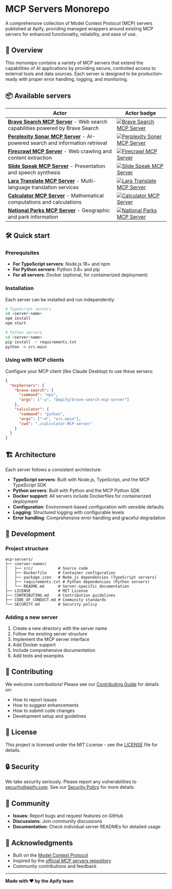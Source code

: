 # MCP Servers Monorepo

A comprehensive collection of Model Context Protocol (MCP) servers published at Apify, providing managed wrappers around existing MCP servers for enhanced functionality, reliability, and ease of use.

## 🚀 Overview

This monorepo contains a variety of MCP servers that extend the capabilities of AI applications by providing secure, controlled access to external tools and data sources. Each server is designed to be production-ready with proper error handling, logging, and monitoring.

## 📦 Available servers

| Actor                                                                                                            | Actor badge                                                                                                                                                                                   |
|------------------------------------------------------------------------------------------------------------------|-----------------------------------------------------------------------------------------------------------------------------------------------------------------------------------------------|
| **[Brave Search MCP Server](./brave-search-mcp-server/)** - Web search capabilities powered by Brave Search      | [![Brave Search MCP Server](https://apify.com/actor-badge?actor=mcp-servers/brave-search-mcp-server)](https://apify.com/mcp-servers/brave-search-mcp-server)                                  |
| **[Perplexity Sonar MCP Server](./perplexity-mcp-server/)** - AI-powered search and information retrieval        | [![Perplexity Soner MCP Server](https://apify.com/actor-badge?actor=mcp-servers/perplexity-sonar-mcp-server)](https://apify.com/mcp-servers/perplexity-sonar-mcp-server)                            |
| **[Firecrawl MCP Server](./firecrawl-mcp-server/)** - Web crawling and content extraction                        | [![Firecrawl MCP Server](https://apify.com/actor-badge?actor=mcp-servers/firecrawl-mcp-server)](https://apify.com/actor/mcp-servers/firecrawl-mcp-server)                                     |
| **[Slide Speak MCP Server](./slide-speak-mcp-server/)** - Presentation and speech synthesis                      | [![Slide Speak MCP Server](https://apify.com/actor-badge?actor=mcp-servers/slidespeak-mcp-server)](https://apify.com/mcp-servers/slidespeak-mcp-server)                               |
| **[Lara Translate MCP Server](./lara-translate-mcp-server/)** - Multi-language translation services              | [![Lara Translate MCP Server](https://apify.com/actor-badge?actor=mcp-servers/lara-translate-mcp-server)](https://apify.com/mcp-servers/lara-translate-mcp-server)                      |
| **[Calculator MCP Server](./calculator-MCP-server/)** - Mathematical computations and calculations               | [![Calculator MCP Server](https://apify.com/actor-badge?actor=mcp-servers/calculator-mcp-server)](https://apify.com/mcp-servers/calculator-mcp-server)                                  |
| **[National Parks MCP Server](./national-parks/)** - Geographic and park information                             | [![National Parks MCP Server](https://apify.com/actor-badge?actor=mcp-servers/national-parks-mcp-server)](https://apify.com/mcp-servers/national-parks-mcp-server)                      |

## 🛠️ Quick start

### Prerequisites

- **For TypeScript servers**: Node.js 18+ and npm
- **For Python servers**: Python 3.8+ and pip
- **For all servers**: Docker (optional, for containerized deployment)

### Installation

Each server can be installed and run independently:

```bash
# TypeScript servers
cd <server-name>
npm install
npm start

# Python servers
cd <server-name>
pip install -r requirements.txt
python -m src.main
```

### Using with MCP clients

Configure your MCP client (like Claude Desktop) to use these servers:

```json
{
  "mcpServers": {
    "brave-search": {
      "command": "npx",
      "args": ["-y", "@apify/brave-search-mcp-server"]
    },
    "calculator": {
      "command": "python",
      "args": ["-m", "src.main"],
      "cwd": "./calculator-MCP-server"
    }
  }
}
```

## 🏗️ Architecture

Each server follows a consistent architecture:

- **TypeScript servers**: Built with Node.js, TypeScript, and the MCP TypeScript SDK
- **Python servers**: Built with Python and the MCP Python SDK
- **Docker support**: All servers include Dockerfiles for containerized deployment
- **Configuration**: Environment-based configuration with sensible defaults
- **Logging**: Structured logging with configurable levels
- **Error handling**: Comprehensive error handling and graceful degradation

## 🔧 Development

### Project structure

```
mcp-servers/
├── <server-name>/
│   ├── src/           # Source code
│   ├── Dockerfile     # Container configuration
│   ├── package.json   # Node.js dependencies (TypeScript servers)
│   ├── requirements.txt # Python dependencies (Python servers)
│   └── README.md      # Server-specific documentation
├── LICENSE            # MIT License
├── CONTRIBUTING.md    # Contribution guidelines
├── CODE_OF_CONDUCT.md # Community standards
└── SECURITY.md        # Security policy
```

### Adding a new server

1. Create a new directory with the server name
2. Follow the existing server structure
3. Implement the MCP server interface
4. Add Docker support
5. Include comprehensive documentation
6. Add tests and examples

## 🤝 Contributing

We welcome contributions! Please see our [Contributing Guide](CONTRIBUTING.md) for details on:

- How to report issues
- How to suggest enhancements
- How to submit code changes
- Development setup and guidelines

## 📄 License

This project is licensed under the MIT License - see the [LICENSE](LICENSE) file for details.

## 🔒 Security

We take security seriously. Please report any vulnerabilities to [security@apify.com](mailto:security@apify.com). See our [Security Policy](SECURITY.md) for more details.

## 🌟 Community

- **Issues**: Report bugs and request features on GitHub
- **Discussions**: Join community discussions
- **Documentation**: Check individual server READMEs for detailed usage

## 🙏 Acknowledgments

- Built on the [Model Context Protocol](https://modelcontextprotocol.io/)
- Inspired by the [official MCP servers repository](https://github.com/modelcontextprotocol/servers)
- Community contributions and feedback

---

**Made with ❤️ by the Apify team**
